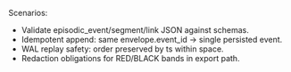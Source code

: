 Scenarios:
- Validate episodic_event/segment/link JSON against schemas.
- Idempotent append: same envelope.event_id -> single persisted event.
- WAL replay safety: order preserved by ts within space.
- Redaction obligations for RED/BLACK bands in export path.
